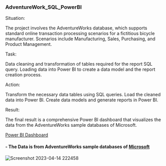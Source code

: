 ### AdventureWork_SQL_PowerBI 

Situation:

The project involves the AdventureWorks database, which supports standard online transaction processing scenarios for a fictitious bicycle manufacturer. Scenarios include Manufacturing, Sales, Purchasing, and Product Management.

Task:

Data cleaning and transformation of tables required for the report SQL query.
Loading data into Power BI to create a data model and the report creation process.

Action:

Transform the necessary data tables using SQL queries.
Load the cleaned data into Power BI.
Create data models and generate reports in Power BI.

Result:

The final result is a comprehensive Power BI dashboard that visualizes the data from the AdventureWorks sample databases of Microsoft.

[Power BI Dashboard](https://app.powerbi.com/view?r=eyJrIjoiNGY1MmRkYTAtZmI5Mi00MGM1LWFmOWQtY2U2MjU4ZGYxNmQ5IiwidCI6IjNhYjAwNGM4LTE0ZWMtNDdkOS05MTk5LTM5ZWU4ODVhOGE5ZiJ9)

#### - The Data is from AdventureWorks sample databases of [Microsoft](https://learn.microsoft.com/en-us/sql/samples/adventureworks-install-configure?view=sql-server-ver16&tabs=ssms)
![Screenshot 2023-04-14 222458](https://user-images.githubusercontent.com/91919362/232164857-20627438-7305-4879-bd13-ccf4fbd070c1.jpg)
